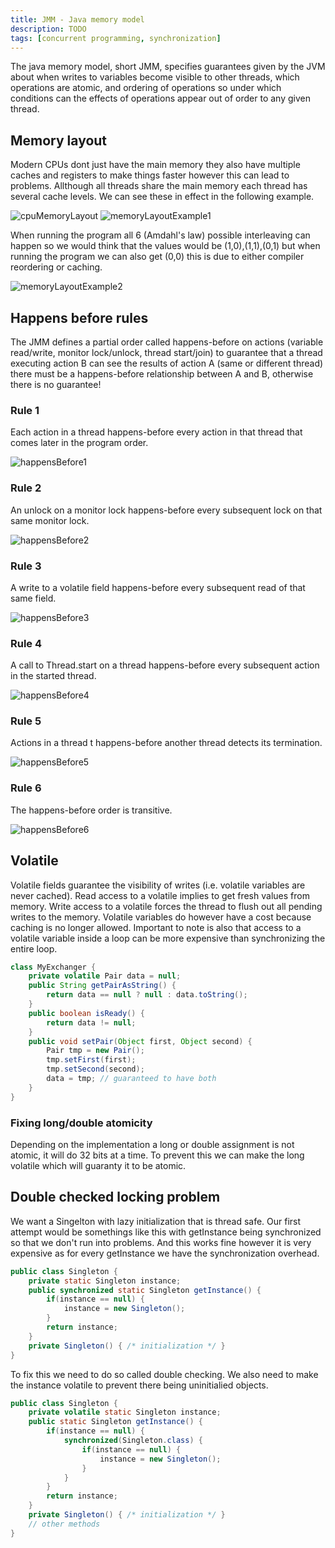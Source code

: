 ```yaml
---
title: JMM - Java memory model
description: TODO
tags: [concurrent programming, synchronization]
---
```


The java memory model, short JMM, specifies guarantees given by the JVM about when writes to variables become visible to other threads, which operations are atomic, and ordering of operations so under which conditions can the effects of operations appear out of order to any given thread.

## Memory layout

Modern CPUs dont just have the main memory they also have multiple caches and registers to make things faster however this can lead to problems.
Allthough all threads share the main memory each thread has several cache levels. We can see these in effect in the following example.

![cpuMemoryLayout](/img/programming/cpuMemoryLayout.png)
![memoryLayoutExample1](/img/programming/memoryLayoutExample1.png)

When running the program all 6 (Amdahl's law) possible interleaving can happen so we would think that the values would be (1,0),(1,1),(0,1) but when running the program we can also get (0,0) this is due to either compiler reordering or caching.

![memoryLayoutExample2](/img/programming/memoryLayoutExample2.png)

## Happens before rules

The JMM defines a partial order called happens-before on actions (variable read/write, monitor lock/unlock, thread start/join) to guarantee that a thread executing action B can see the results of action A (same or different thread) there must be a happens-before relationship between A and B, otherwise there is no guarantee!

### Rule 1

Each action in a thread happens-before every action in that thread that comes later in the program order.

![happensBefore1](/img/programming/happensBefore1.png)

### Rule 2

An unlock on a monitor lock happens-before every subsequent lock on that same monitor lock.

![happensBefore2](/img/programming/happensBefore2.png)

### Rule 3

A write to a volatile field happens-before every subsequent read of that same field.

![happensBefore3](/img/programming/happensBefore3.png)

### Rule 4

A call to Thread.start on a thread happens-before every subsequent action in the started thread.

![happensBefore4](/img/programming/happensBefore4.png)

### Rule 5

Actions in a thread t happens-before another thread detects its termination.

![happensBefore5](/img/programming/happensBefore5.png)

### Rule 6

The happens-before order is transitive.

![happensBefore6](/img/programming/happensBefore6.png)

## Volatile

Volatile fields guarantee the visibility of writes (i.e. volatile variables are never cached). Read access to a volatile implies to get fresh values from memory. Write access to a volatile forces the thread to flush out all pending writes to the memory. Volatile variables do however have a cost because caching is no longer allowed. Important to note is also that access to a volatile variable inside a loop can be more expensive than synchronizing the entire loop.

```java
class MyExchanger {
    private volatile Pair data = null;
    public String getPairAsString() {
        return data == null ? null : data.toString();
    }
    public boolean isReady() {
        return data != null;
    }
    public void setPair(Object first, Object second) {
        Pair tmp = new Pair();
        tmp.setFirst(first);
        tmp.setSecond(second);
        data = tmp; // guaranteed to have both
    }
}
```

### Fixing long/double atomicity

Depending on the implementation a long or double assignment is not atomic, it will do 32 bits at a time. To prevent this we can make the long volatile which will guaranty it to be atomic.

## Double checked locking problem

We want a Singelton with lazy initialization that is thread safe. Our first attempt would be somethings like this with getInstance being synchronized so that we don't run into problems. And this works fine however it is very expensive as for every getInstance we have the synchronization overhead.

```java
public class Singleton {
    private static Singleton instance;
    public synchronized static Singleton getInstance() {
        if(instance == null) {
            instance = new Singleton();
        }
        return instance;
    }
    private Singleton() { /* initialization */ }
}
```

To fix this we need to do so called double checking. We also need to make the instance volatile to prevent there being uninitialied objects.

```java
public class Singleton {
    private volatile static Singleton instance;
    public static Singleton getInstance() {
        if(instance == null) {
            synchronized(Singleton.class) {
                if(instance == null) {
                    instance = new Singleton();
                }
            }
        }
        return instance;
    }
    private Singleton() { /* initialization */ }
    // other methods
}
```
